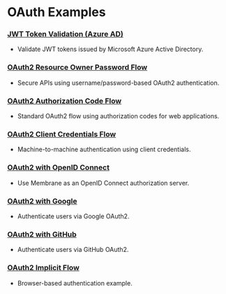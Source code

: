 # OAuth Examples

### [JWT Token Validation (Azure AD)](azure-ad-with-jwts#jwt-token-validation-against-microsoft's-azure-ad)
* Validate JWT tokens issued by Microsoft Azure Active Directory.

### [OAuth2 Resource Owner Password Flow](api#protecting-an-api-with-oauth2-using-the-resource-owner-password-flow)
* Secure APIs using username/password-based OAuth2 authentication.

### [OAuth2 Authorization Code Flow](membrane#oauth2-authorization-code-flow)
* Standard OAuth2 flow using authorization codes for web applications.

### [OAuth2 Client Credentials Flow](credentials#oauth2-client-credentials-flow)
* Machine-to-machine authentication using client credentials.

### [OAuth2 with OpenID Connect](openid#oauth2-with-openid-connect)
* Use Membrane as an OpenID Connect authorization server.

### [OAuth2 with Google](google#oauth2-authorization-with-the-help-of-google)
* Authenticate users via Google OAuth2.

### [OAuth2 with GitHub](github#oauth2-authorization-with-the-help-of-github)
* Authenticate users via GitHub OAuth2.

### [OAuth2 Implicit Flow](implicit#oauth2-implicit-flow)
* Browser-based authentication example.
